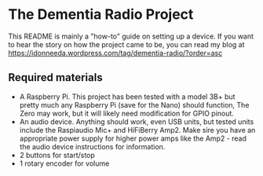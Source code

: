 # The Dementia Radio Project

This README is mainly a "how-to" guide on setting up a device. If you want to hear the story on how the project came to be, you can read my blog at https://idonneeda.wordpress.com/tag/dementia-radio/?order=asc

## Required materials 
* A Raspberry Pi. This project has been tested with a model 3B+ but pretty much any Raspberry Pi (save for the Nano) should function, The Zero may work, but it will likely need modification for GPIO pinout.
* An audio device. Anything should work, even USB units, but tested units include the Raspiaudio Mic+ and HiFiBerry Amp2. Make sire you have an appropriate power supply for higher power amps like the Amp2 - read the audio device instructions for information.
* 2 buttons for start/stop
* 1 rotary encoder for volume
